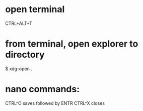 # open terminal
CTRL+ALT+T

# from terminal, open explorer to directory
$ xdg-open .

# nano commands:
CTRL^O saves
followed by ENTR
CTRL^X closes
